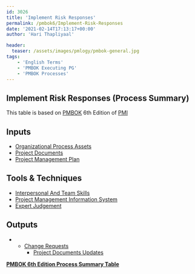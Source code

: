 ```yaml
---
id: 3026   
title: 'Implement Risk Responses'
permalink: /pmbok6/Implement-Risk-Responses
date: '2021-02-14T17:13:17+00:00'
author: 'Hari Thapliyaal'

header:
  teaser: /assets/images/pmlogy/pmbok-general.jpg
tags:
    - 'English Terms'
    - 'PMBOK Executing PG'
    - 'PMBOK Processes'
---
```


## Implement Risk Responses (Process Summary)

This table is based on [PMBOK](https://www.pmi.org/pmbok-guide-standards) 6th Edition of [PMI](https://www.pmi.org)

## **Inputs**

- [Organizational Process Assets](/pmbok6/organizational-process-assets)
- [Project Documents](/pmbok6/project-documents)
- [Project Management Plan](/pmbok6/project-management-plan)

## **Tools & Techniques**

- [Interpersonal And Team Skills](/pmbok6/interpersonal-and-team-skills)
- [Project Management Information System](/pmbok6/project-management-information-system)
- [Expert Judgement](/pmbok6/expert-judgement)

## **Outputs**

- - [Change Requests](/pmbok6/change-requests)
    - [Project Documents Updates](/pmbok6/project-documents-updates)

**[PMBOK 6th Edition Process Summary Table](process-groups-and-processes-in-pmbok6/)**
